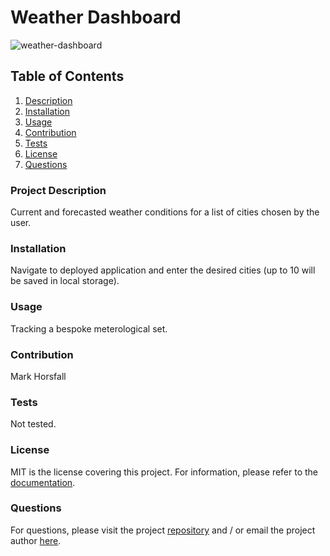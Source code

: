 
# **Weather Dashboard**

![weather-dashboard](https://img.shields.io/github/languages/top/horsfalm/weather-dashboard)

## Table of Contents
1. [Description](#description)
2. [Installation](#installation)
3. [Usage](#usage)
4. [Contribution](#contribution)
5. [Tests](#tests)
6. [License](#license) 
7. [Questions](#questions)

### Project Description
Current and forecasted weather conditions for a list of cities chosen by the user.<a name="description"><a>

### Installation
Navigate to deployed application and enter the desired cities (up to 10 will be saved in local storage).<a name="installation"><a>

### Usage
Tracking a bespoke meterological set.<a name="usage"><a>

### Contribution
Mark Horsfall<a name="contribution"><a>

### Tests
Not tested.<a name="tests"><a>

### License
MIT<a name="license"><a> is the license covering this project. For information, please refer to the [documentation](https://opensource.org/licenses).

### Questions<a name="questions"><a>
For questions, please visit the project [repository](https://github.com/horsfalm/weather-dashboard) and / or email the project author [here](mailto:horsfalm@gmail.com).
     
